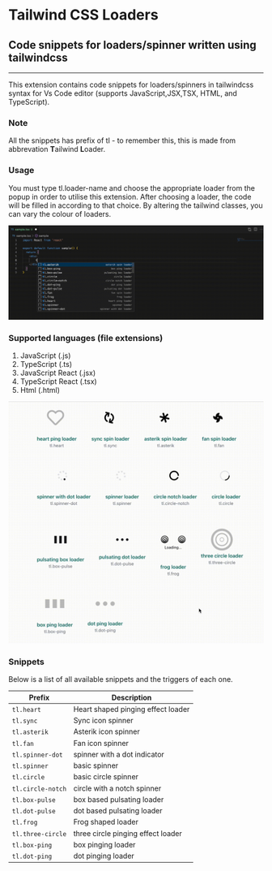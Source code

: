 # Tailwind CSS Loaders 
## Code snippets for loaders/spinner written using tailwindcss
---

This extension contains code snippets for loaders/spinners in tailwindcss syntax for Vs Code editor (supports JavaScript,JSX,TSX, HTML, and TypeScript).


### Note
All the snippets has prefix of tl - to remember this, this is made from abbrevation **T**ailwind **L**oader.

### Usage
You must type tl.loader-name and choose the appropriate loader from the popup in order to utilise this extension. After choosing a loader, the code will be filled in according to that choice. By altering the tailwind classes, you can vary the colour of loaders.

![usage tutorial](videos/intro.gif)

### Supported languages (file extensions)
1. JavaScript (.js)
2. TypeScript (.ts)
3. JavaScript React (.jsx)
4. TypeScript React (.tsx)
5. Html (.html)

![sample of loader and spinners](videos/samples.gif)

### Snippets
Below is a list of all available snippets and the triggers of each one.

| Prefix | Description |
| ----------- | ----------- |
| `tl.heart` | Heart shaped pinging effect loader |
| `tl.sync` | Sync icon spinner |
| `tl.asterik` | Asterik icon spinner |
| `tl.fan` | Fan icon spinner |
| `tl.spinner-dot` | spinner with a dot indicator |
| `tl.spinner`| basic spinner |
| `tl.circle` | basic circle spinner |
| `tl.circle-notch` | circle with a notch spinner |
| `tl.box-pulse` | box based pulsating loader |
| `tl.dot-pulse` | dot based pulsating loader |
| `tl.frog` | Frog shaped loader |
| `tl.three-circle` | three circle pinging effect loader |
| `tl.box-ping` | box pinging loader |
| `tl.dot-ping` | dot pinging loader |